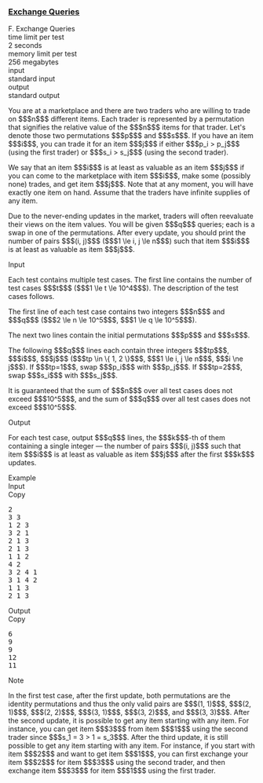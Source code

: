 <h3><a href="https://codeforces.com/contest/2147/problem/F" target="_blank" rel="noopener noreferrer">Exchange Queries</a></h3>

<div class="header"><div class="title">F. Exchange Queries</div><div class="time-limit"><div class="property-title">time limit per test</div>2 seconds</div><div class="memory-limit"><div class="property-title">memory limit per test</div>256 megabytes</div><div class="input-file input-standard"><div class="property-title">input</div>standard input</div><div class="output-file output-standard"><div class="property-title">output</div>standard output</div></div><div><p>You are at a marketplace and there are two traders who are willing to trade on $$$n$$$ different items. Each trader is represented by a permutation that signifies the relative value of the $$$n$$$ items for that trader. Let's denote those two permutations $$$p$$$ and $$$s$$$. If you have an item $$$i$$$, you can trade it for an item $$$j$$$ if either $$$p_i > p_j$$$ (using the first trader) or $$$s_i > s_j$$$ (using the second trader).</p><p>We say that an item $$$i$$$ is <span class="tex-font-style-it">at least as valuable as</span> an item $$$j$$$ if you can come to the marketplace with item $$$i$$$, make some (possibly none) trades, and get item $$$j$$$. Note that at any moment, you will have exactly one item on hand. Assume that the traders have infinite supplies of any item.</p><p>Due to the never-ending updates in the market, traders will often reevaluate their views on the item values. You will be given $$$q$$$ queries; each is a swap in one of the permutations. After every update, you should print the number of pairs $$$(i, j)$$$ ($$$1 \le i, j \le n$$$) such that item $$$i$$$ is at least as valuable as item $$$j$$$.</p></div><div class="input-specification"><div class="section-title">Input</div><p>Each test contains multiple test cases. The first line contains the number of test cases $$$t$$$ ($$$1 \le t \le 10^4$$$). The description of the test cases follows. </p><p>The first line of each test case contains two integers $$$n$$$ and $$$q$$$ ($$$2 \le n \le 10^5$$$, $$$1 \le q \le 10^5$$$).</p><p>The next two lines contain the initial permutations $$$p$$$ and $$$s$$$.</p><p>The following $$$q$$$ lines each contain three integers $$$tp$$$, $$$i$$$, $$$j$$$ ($$$tp \in \{ 1, 2 \}$$$, $$$1 \le i, j \le n$$$, $$$i \ne j$$$). If $$$tp=1$$$, swap $$$p_i$$$ with $$$p_j$$$. If $$$tp=2$$$, swap $$$s_i$$$ with $$$s_j$$$.</p><p>It is guaranteed that the sum of $$$n$$$ over all test cases does not exceed $$$10^5$$$, and the sum of $$$q$$$ over all test cases does not exceed $$$10^5$$$.</p></div><div class="output-specification"><div class="section-title">Output</div><p>For each test case, output $$$q$$$ lines, the $$$k$$$-th of them containing a single integer — the number of pairs $$$(i, j)$$$ such that item $$$i$$$ is at least as valuable as item $$$j$$$ after the first $$$k$$$ updates.</p></div><div class="sample-tests"><div class="section-title">Example</div><div class="sample-test"><div class="input"><div class="title">Input<div title="Copy" data-clipboard-target="#id008585635865895574" id="id002753069689273905" class="input-output-copier">Copy</div></div><pre id="id008585635865895574"><div class="test-example-line test-example-line-even test-example-line-0">2</div><div class="test-example-line test-example-line-odd test-example-line-1">3 3</div><div class="test-example-line test-example-line-odd test-example-line-1">1 2 3</div><div class="test-example-line test-example-line-odd test-example-line-1">3 2 1</div><div class="test-example-line test-example-line-odd test-example-line-1">2 1 3</div><div class="test-example-line test-example-line-odd test-example-line-1">2 1 3</div><div class="test-example-line test-example-line-odd test-example-line-1">1 1 2</div><div class="test-example-line test-example-line-even test-example-line-2">4 2</div><div class="test-example-line test-example-line-even test-example-line-2">3 2 4 1</div><div class="test-example-line test-example-line-even test-example-line-2">3 1 4 2</div><div class="test-example-line test-example-line-even test-example-line-2">1 1 3</div><div class="test-example-line test-example-line-even test-example-line-2">2 1 3</div></pre></div><div class="output"><div class="title">Output<div title="Copy" data-clipboard-target="#id006930823535035439" id="id005397993908980928" class="input-output-copier">Copy</div></div><pre id="id006930823535035439"><div class="test-example-line test-example-line-odd test-example-line-1">6</div><div class="test-example-line test-example-line-odd test-example-line-1">9</div><div class="test-example-line test-example-line-odd test-example-line-1">9</div><div class="test-example-line test-example-line-even test-example-line-2">12</div><div class="test-example-line test-example-line-even test-example-line-2">11</div></pre></div></div></div><div class="note"><div class="section-title">Note</div><p>In the first test case, after the first update, both permutations are the identity permutations and thus the only valid pairs are $$$(1, 1)$$$, $$$(2, 1)$$$, $$$(2, 2)$$$, $$$(3, 1)$$$, $$$(3, 2)$$$, and $$$(3, 3)$$$. After the second update, it is possible to get any item starting with any item. For instance, you can get item $$$3$$$ from item $$$1$$$ using the second trader since $$$s_1 = 3 > 1 = s_3$$$. After the third update, it is still possible to get any item starting with any item. For instance, if you start with item $$$2$$$ and want to get item $$$1$$$, you can first exchange your item $$$2$$$ for item $$$3$$$ using the second trader, and then exchange item $$$3$$$ for item $$$1$$$ using the first trader.</p></div>